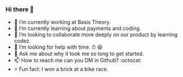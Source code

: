 ### Hi there 👋


- 🔭 I’m currently working at Basis Theory.
- 🌱 I’m currently learning about payments and coding.
- 👯 I’m looking to collaborate more deeply on our product by learning codez.
- 🤔 I’m looking for help with time. ⏰ 😆
- 💬 Ask me about why it took me so long to get started.
- 📫 How to reach me can you DM in Github? :octocat:
- ⚡ Fun fact: I won a brick at a bike race.

